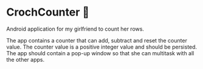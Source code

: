 # CrochCounter 🧶

Android application for my girlfriend to count her rows.

The app contains a counter that can add, subtract and reset the counter value. The counter value is a positive integer value and should be persisted.
The app should contain a pop-up window so that she can multitask with all the other apps.


